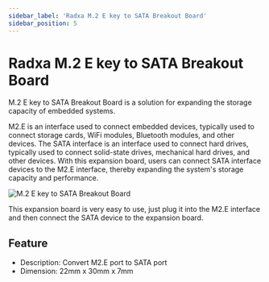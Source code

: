 ```yaml
---
sidebar_label: 'Radxa M.2 E key to SATA Breakout Board'
sidebar_position: 5
---
```


# Radxa M.2 E key to SATA Breakout Board

M.2 E key to SATA Breakout Board is a solution for expanding the storage capacity of embedded systems.  

M2.E is an interface used to connect embedded devices, typically used to connect storage cards, WiFi modules, Bluetooth modules, and other devices. The SATA interface is an interface used to connect hard drives, typically used to connect solid-state drives, mechanical hard drives, and other devices. With this expansion board, users can connect SATA interface devices to the M2.E interface, thereby expanding the system's storage capacity and performance.  

![M.2 E key to SATA Breakout Board](/img/accessories/m2e-to-sata-1.webp)

This expansion board is very easy to use, just plug it into the M2.E interface and then connect the SATA device to the expansion board. 

## Feature
- Description: Convert M2.E port to SATA port   
- Dimension: 22mm x 30mm x 7mm  